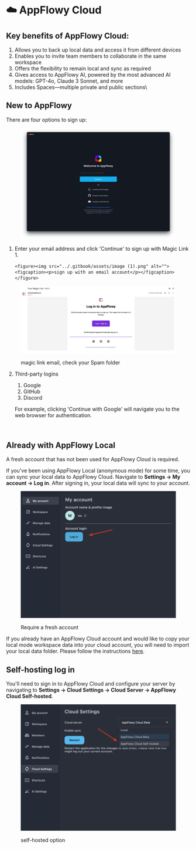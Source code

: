 # ☁️ AppFlowy Cloud

## Key benefits of AppFlowy Cloud:&#x20;

1. Allows you to back up local data and access it from different devices&#x20;
2. Enables you to invite team members to collaborate in the same workspace
3. Offers the flexibility to remain local and sync as required&#x20;
4. Gives access to AppFlowy AI, powered by the most advanced AI models: GPT-4o, Claude 3 Sonnet, and more
5. Includes Spaces—multiple private and public sections\


## New to AppFlowy

There are four options to sign up:

<figure><img src="../.gitbook/assets/image.png" alt=""><figcaption></figcaption></figure>

1. Enter your email address and click 'Continue' to sign up with Magic Link
   1.

       <figure><img src="../.gitbook/assets/image (1).png" alt=""><figcaption><p>sign up with an email account</p></figcaption></figure>



<figure><img src="../.gitbook/assets/image (2).png" alt=""><figcaption><p>magic link email, check your Spam folder</p></figcaption></figure>



2.  Third-party logins

    1. Google
    2. GitHub
    3. Discord

    For example, clicking 'Continue with Google' will navigate you to the web browser for authentication.



<figure><img src="../.gitbook/assets/image (35).png" alt=""><figcaption></figcaption></figure>



## Already with AppFlowy Local&#x20;

A fresh account that has not been used for AppFlowy Cloud is required.

If you've been using AppFlowy Local (anonymous mode) for some time, you can sync your local data to AppFlowy Cloud. Navigate to **Settings -> My account -> Log in**. After signing in, your local data will sync to your account.

<figure><img src="../.gitbook/assets/image (3).png" alt=""><figcaption><p>Require a fresh account</p></figcaption></figure>

If you already have an AppFlowy Cloud account and would like to copy your local mode workspace data into your cloud account, you will need to import your local data folder. Please follow the instructions [here](../guides/sync-desktop-and-mobile.md#section-iii-plan-b).



## Self-hosting log in

You'll need to sign in to AppFlowy Cloud and configure your server by navigating to **Settings -> Cloud Settings -> Cloud Server -> AppFlowy Cloud Self-hosted**.

<figure><img src="../.gitbook/assets/image (4).png" alt=""><figcaption><p>self-hosted option</p></figcaption></figure>



